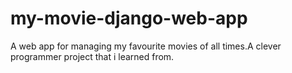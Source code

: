 # my-movie-django-web-app
A web app for managing my favourite movies of all times.A clever programmer project that i learned from.

